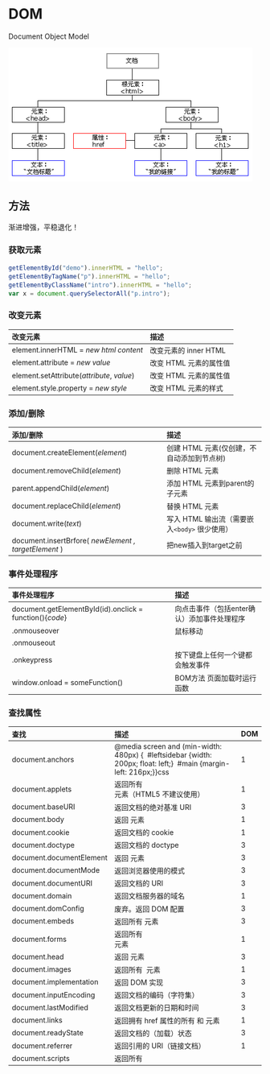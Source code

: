 # DOM

Document Object Model

![DOM HTML 树](mdAssets/DOM.asset/ct_htmltree.gif)

## 方法

渐进增强，平稳退化！

### 获取元素

```js
getElementById("demo").innerHTML = "hello";
getElementByTagName("p").innerHTML = "hello";
getElementByClassName("intro").innerHTML = "hello";
var x = document.querySelectorAll("p.intro");
```

### 改变元素

| 改变元素                                   | 描述                   |
| :----------------------------------------- | :--------------------- |
| element.innerHTML = *new html content*     | 改变元素的 inner HTML  |
| element.attribute = *new value*            | 改变 HTML 元素的属性值 |
| element.setAttribute(*attribute*, *value*) | 改变 HTML 元素的属性值 |
| element.style.property = *new style*       | 改变 HTML 元素的样式   |

### 添加/删除

| 添加/删除                                             | 描述                                          |
| :---------------------------------------------------- | :-------------------------------------------- |
| document.createElement(*element*)                     | 创建 HTML 元素(仅创建，不自动添加到节点树)    |
| document.removeChild(*element*)                       | 删除 HTML 元素                                |
| parent.appendChild(*element*)                         | 添加 HTML 元素到parent的子元素                |
| document.replaceChild(*element*)                      | 替换 HTML 元素                                |
| document.write(*text*)                                | 写入 HTML 输出流（需要嵌入`<body>` 很少使用） |
| document.insertBrfore( *newElement , targetElement* ) | 把new插入到target之前                         |

### 事件处理程序

| 事件处理程序                                             | 描述                                        |
| :------------------------------------------------------- | :------------------------------------------ |
| document.getElementById(id).onclick = function(){*code*} | 向点击事件（包括enter确认）添加事件处理程序 |
| .onmouseover                                             | 鼠标移动                                    |
| .onmouseout                                              |                                             |
| .onkeypress                                              | 按下键盘上任何一个键都会触发事件            |
| window.onload = someFunction()                           | BOM方法 页面加载时运行函数                  |





### 查找属性

| 查找                         | 描述                                                         | DOM  |
| :--------------------------- | :----------------------------------------------------------- | :--- |
| document.anchors             | @media screen and (min-width: 480px) {  #leftsidebar {width: 200px; float: left;}  #main {margin-left: 216px;}}css | 1    |
| document.applets             | 返回所有 <applet> 元素（HTML5 不建议使用）                   | 1    |
| document.baseURI             | 返回文档的绝对基准 URI                                       | 3    |
| document.body                | 返回 <body> 元素                                             | 1    |
| document.cookie              | 返回文档的 cookie                                            | 1    |
| document.doctype             | 返回文档的 doctype                                           | 3    |
| document.documentElement     | 返回 <html> 元素                                             | 3    |
| document.documentMode        | 返回浏览器使用的模式                                         | 3    |
| document.documentURI         | 返回文档的 URI                                               | 3    |
| document.domain              | 返回文档服务器的域名                                         | 1    |
| document.domConfig           | 废弃。返回 DOM 配置                                          | 3    |
| document.embeds              | 返回所有 <embed> 元素                                        | 3    |
| document.forms               | 返回所有 <form> 元素                                         | 1    |
| document.head                | 返回 <head> 元素                                             | 3    |
| document.images              | 返回所有 <img> 元素                                          | 1    |
| document.implementation      | 返回 DOM 实现                                                | 3    |
| document.inputEncoding       | 返回文档的编码（字符集）                                     | 3    |
| document.lastModified        | 返回文档更新的日期和时间                                     | 3    |
| document.links               | 返回拥有 href 属性的所有 <area> 和 <a> 元素                  | 1    |
| document.readyState          | 返回文档的（加载）状态                                       | 3    |
| document.referrer            | 返回引用的 URI（链接文档）                                   | 1    |
| document.scripts             | 返回所有 <script> 元素                                       | 3    |
| document.strictErrorChecking | 返回是否强制执行错误检查                                     | 3    |
| document.title               | 返回 <title> 元素                                            | 1    |
| document.URL                 | 返回文档的完整 URL                                           | 1    |
| element.nextSibling          | 元素的下一个元素                                             |      |

### 可访问的对象

以下 HTML 对象（和对象集合）也是可访问的：

- [document.anchors](https://www.w3school.com.cn/tiy/t.asp?f=eg_js_doc_anchors)
- [document.body](https://www.w3school.com.cn/tiy/t.asp?f=eg_js_doc_anchors)
- [document.documentElement](https://www.w3school.com.cn/tiy/t.asp?f=eg_js_doc_anchors)
- [document.embeds](https://www.w3school.com.cn/tiy/t.asp?f=eg_js_doc_anchors)
- [document.forms](https://www.w3school.com.cn/tiy/t.asp?f=eg_js_doc_anchors)
- [document.head](https://www.w3school.com.cn/tiy/t.asp?f=eg_js_doc_anchors)
- [document.images](https://www.w3school.com.cn/tiy/t.asp?f=eg_js_doc_anchors)
- [document.links](https://www.w3school.com.cn/tiy/t.asp?f=eg_js_doc_anchors)
- [document.scripts](https://www.w3school.com.cn/tiy/t.asp?f=eg_js_doc_anchors)
- [document.title](https://www.w3school.com.cn/tiy/t.asp?f=eg_js_doc_anchors)



## 元素属性

### nodeType

someNode.nodeType

- 元素节点：1
- 属性节点：2

- 文本节点：3
- 等，共12种取值

### nodeValue

文本节点的值



firstChild

lastChild





## onload==>addLoadEvent

```js
function addLoadEvent(func){
    let oldonload = window.onload
    if (typeof oldonload != 'function') {
        window.onload = func
    } else {
        window.onload = function() {
            oldonload();
            func();
        }
    }
    
}
```



## 改变元素样式

通过给元素添加类标签，和对类标签style设置

```js
  function addClass(element,value) {
    if (!element.className) {
      element.className = value;
    } else {
      // let old = element.className
      // old += " ";
      // old += value;
      // element.className = old;
      element.className += " "+value;
    }
  }
   
let a = getElementById("id")      
addClass(a,targetClass)
      
//<style>
    .targetClass {
        //you wanna
    }
</style>
```

